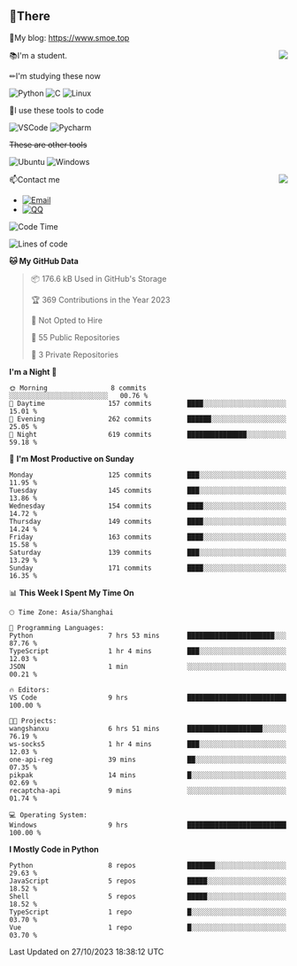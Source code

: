 
## 👏There

📰My blog: https://www.smoe.top

<img align="right" src="https://github-readme-stats.vercel.app/api/top-langs/?username=AkashiCoin"/>


📚I'm a student.

✏I'm studying these now

![Python](https://img.shields.io/badge/-Python-blue?style=flat-square&logo=Python&logoColor=fff)
![C](https://img.shields.io/badge/-C-585858?style=flat-square&logo=C&logoColor=fff)
![Linux](https://img.shields.io/badge/-Linux-black?style=flat-square&logo=Linux&logoColor=fff)

🔨I use these tools to code

![VSCode](https://img.shields.io/badge/-VSCode-blue?style=flat-square&logo=visualstudiocode&logoColor=fff)
![Pycharm](https://img.shields.io/badge/-Pycharm-green?style=flat-square&logo=pycharm&logoColor=fff)

 ~~These are other tools~~

![Ubuntu](https://img.shields.io/badge/-Ubuntu-orange?style=flat-square&logo=Ubuntu&logoColor=fff)
![Windows](https://img.shields.io/badge/-Windows-blue?style=flat-square&logo=Windows&logoColor=fff)

<img align="right" src="https://github-readme-stats.vercel.app/api?username=AkashiCoin" />


📫Contact me

* [![Email](https://img.shields.io/badge/Email-l1040186796@gmail.com-1?style=social&logoColor=fff)](mailto:l1040186796@gmail.com)
* [![QQ](https://img.shields.io/badge/QQ-1040186796-1?style=social&logoColor=fff)](tencent://AddContact/?fromId=45&fromSubId=1&subcmd=all&uin=1040186796&website=www.oicqzone.com)

<!--START_SECTION:waka-->
![Code Time](http://img.shields.io/badge/Code%20Time-955%20hrs%2027%20mins-blue)

![Lines of code](https://img.shields.io/badge/From%20Hello%20World%20I%27ve%20Written-442.9%20thousand%20lines%20of%20code-blue)

**🐱 My GitHub Data** 

> 📦 176.6 kB Used in GitHub's Storage 
 > 
> 🏆 369 Contributions in the Year 2023
 > 
> 🚫 Not Opted to Hire
 > 
> 📜 55 Public Repositories 
 > 
> 🔑 3 Private Repositories 
 > 
**I'm a Night 🦉** 

```text
🌞 Morning                8 commits           ░░░░░░░░░░░░░░░░░░░░░░░░░   00.76 % 
🌆 Daytime                157 commits         ████░░░░░░░░░░░░░░░░░░░░░   15.01 % 
🌃 Evening                262 commits         ██████░░░░░░░░░░░░░░░░░░░   25.05 % 
🌙 Night                  619 commits         ███████████████░░░░░░░░░░   59.18 % 
```
📅 **I'm Most Productive on Sunday** 

```text
Monday                   125 commits         ███░░░░░░░░░░░░░░░░░░░░░░   11.95 % 
Tuesday                  145 commits         ███░░░░░░░░░░░░░░░░░░░░░░   13.86 % 
Wednesday                154 commits         ████░░░░░░░░░░░░░░░░░░░░░   14.72 % 
Thursday                 149 commits         ████░░░░░░░░░░░░░░░░░░░░░   14.24 % 
Friday                   163 commits         ████░░░░░░░░░░░░░░░░░░░░░   15.58 % 
Saturday                 139 commits         ███░░░░░░░░░░░░░░░░░░░░░░   13.29 % 
Sunday                   171 commits         ████░░░░░░░░░░░░░░░░░░░░░   16.35 % 
```


📊 **This Week I Spent My Time On** 

```text
🕑︎ Time Zone: Asia/Shanghai

💬 Programming Languages: 
Python                   7 hrs 53 mins       ██████████████████████░░░   87.76 % 
TypeScript               1 hr 4 mins         ███░░░░░░░░░░░░░░░░░░░░░░   12.03 % 
JSON                     1 min               ░░░░░░░░░░░░░░░░░░░░░░░░░   00.21 % 

🔥 Editors: 
VS Code                  9 hrs               █████████████████████████   100.00 % 

🐱‍💻 Projects: 
wangshanxu               6 hrs 51 mins       ███████████████████░░░░░░   76.19 % 
ws-socks5                1 hr 4 mins         ███░░░░░░░░░░░░░░░░░░░░░░   12.03 % 
one-api-reg              39 mins             ██░░░░░░░░░░░░░░░░░░░░░░░   07.35 % 
pikpak                   14 mins             █░░░░░░░░░░░░░░░░░░░░░░░░   02.69 % 
recaptcha-api            9 mins              ░░░░░░░░░░░░░░░░░░░░░░░░░   01.74 % 

💻 Operating System: 
Windows                  9 hrs               █████████████████████████   100.00 % 
```

**I Mostly Code in Python** 

```text
Python                   8 repos             ███████░░░░░░░░░░░░░░░░░░   29.63 % 
JavaScript               5 repos             █████░░░░░░░░░░░░░░░░░░░░   18.52 % 
Shell                    5 repos             █████░░░░░░░░░░░░░░░░░░░░   18.52 % 
TypeScript               1 repo              █░░░░░░░░░░░░░░░░░░░░░░░░   03.70 % 
Vue                      1 repo              █░░░░░░░░░░░░░░░░░░░░░░░░   03.70 % 
```




 Last Updated on 27/10/2023 18:38:12 UTC
<!--END_SECTION:waka-->

